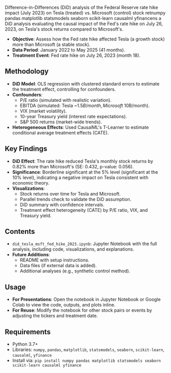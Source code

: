 Difference-in-Differences (DiD) analysis of the Federal Reserve rate hike impact (July 2023) on Tesla (treated) vs. Microsoft (control) stock retnumpy pandas matplotlib statsmodels seaborn scikit-learn causalml yfinancens a DiD analysis evaluating the causal impact of the Fed's rate hike on July 26, 2023, on Tesla's stock returns compared to Microsoft's.

- **Objective**: Assess how the Fed rate hike affected Tesla (a growth stock) more than Microsoft (a stable stock).
- **Data Period**: January 2022 to May 2025 (41 months).
- **Treatment Event**: Fed rate hike on July 26, 2023 (month 18).

## Methodology
- **DiD Model**: OLS regression with clustered standard errors to estimate the treatment effect, controlling for confounders.
- **Confounders**:
  - P/E ratio (simulated with realistic variation).
  - EBITDA (simulated: Tesla ~$1.5B/month, Microsoft ~$10B/month).
  - VIX (market volatility).
  - 10-year Treasury yield (interest rate expectations).
  - S&P 500 returns (market-wide trends).
- **Heterogeneous Effects**: Used CausalML's T-Learner to estimate conditional average treatment effects (CATE).

## Key Findings
- **DiD Effect**: The rate hike reduced Tesla's monthly stock returns by 0.82% more than Microsoft's (SE: 0.432, p-value: 0.056).
- **Significance**: Borderline significant at the 5% level (significant at the 10% level), indicating a negative impact on Tesla consistent with economic theory.
- **Visualizations**:
  - Stock returns over time for Tesla and Microsoft.
  - Parallel trends check to validate the DiD assumption.
  - DiD summary with confidence intervals.
  - Treatment effect heterogeneity (CATE) by P/E ratio, VIX, and Treasury yield.

## Contents
- `did_tesla_msft_fed_hike_2023.ipynb`: Jupyter Notebook with the full analysis, including code, visualizations, and explanations.
- **Future Additions**:
  - README with setup instructions.
  - Data files (if external data is added).
  - Additional analyses (e.g., synthetic control method).

## Usage
- **For Presentations**: Open the notebook in Jupyter Notebook or Google Colab to view the code, outputs, and plots inline.
- **For Reuse**: Modify the notebook for other stock pairs or events by adjusting the tickers and treatment date.

## Requirements
- Python 3.7+
- Libraries: `numpy`, `pandas`, `matplotlib`, `statsmodels`, `seaborn`, `scikit-learn`, `causalml`, `yfinance`
- Install via: `pip install numpy pandas matplotlib statsmodels seaborn scikit-learn causalml yfinance`
